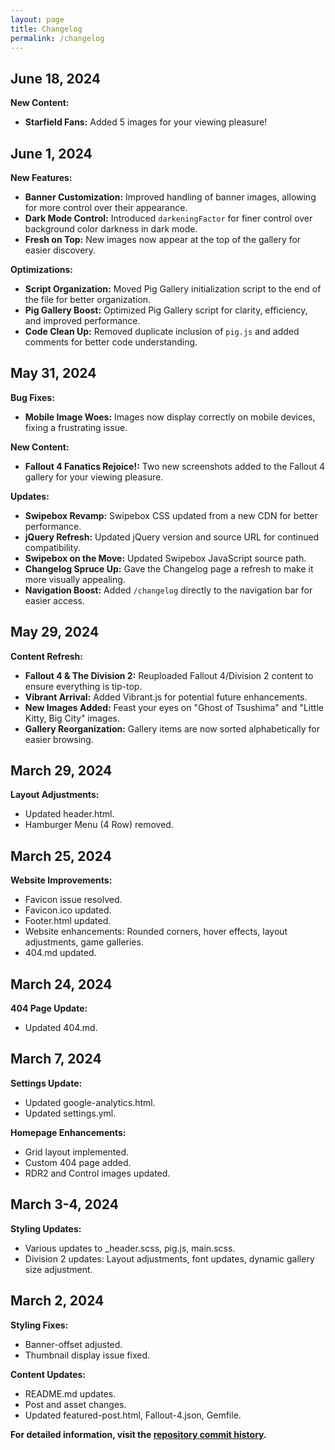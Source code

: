 ```yaml
---
layout: page
title: Changelog
permalink: /changelog
---
```


## June 18, 2024

**New Content:**

* **Starfield Fans:** Added 5 images for your viewing pleasure!

## June 1, 2024

**New Features:**

* **Banner Customization:** Improved handling of banner images, allowing for more control over their appearance.
* **Dark Mode Control:** Introduced `darkeningFactor` for finer control over background color darkness in dark mode.
* **Fresh on Top:** New images now appear at the top of the gallery for easier discovery.

**Optimizations:**

* **Script Organization:** Moved Pig Gallery initialization script to the end of the file for better organization.
* **Pig Gallery Boost:** Optimized Pig Gallery script for clarity, efficiency, and improved performance.
* **Code Clean Up:** Removed duplicate inclusion of `pig.js` and added comments for better code understanding.

## May 31, 2024

**Bug Fixes:**

* **Mobile Image Woes:** Images now display correctly on mobile devices, fixing a frustrating issue.

**New Content:**

* **Fallout 4 Fanatics Rejoice!:** Two new screenshots added to the Fallout 4 gallery for your viewing pleasure.

**Updates:**

* **Swipebox Revamp:** Swipebox CSS updated from a new CDN for better performance.
* **jQuery Refresh:** Updated jQuery version and source URL for continued compatibility.
* **Swipebox on the Move:** Updated Swipebox JavaScript source path.
* **Changelog Spruce Up:**  Gave the Changelog page a refresh to make it more visually appealing.
* **Navigation Boost:** Added `/changelog` directly to the navigation bar for easier access.

## May 29, 2024

**Content Refresh:**

* **Fallout 4 & The Division 2:** Reuploaded Fallout 4/Division 2 content to ensure everything is tip-top.
* **Vibrant Arrival:** Added Vibrant.js for potential future enhancements.
* **New Images Added:** Feast your eyes on "Ghost of Tsushima" and "Little Kitty, Big City" images.
* **Gallery Reorganization:** Gallery items are now sorted alphabetically for easier browsing.

## March 29, 2024

**Layout Adjustments:**

* Updated header.html.
* Hamburger Menu (4 Row) removed.
## March 25, 2024

**Website Improvements:**

* Favicon issue resolved.
* Favicon.ico updated.
* Footer.html updated.
* Website enhancements: Rounded corners, hover effects, layout adjustments, game galleries.
* 404.md updated.

## March 24, 2024

**404 Page Update:**

* Updated 404.md.

## March 7, 2024

**Settings Update:**

* Updated google-analytics.html.
* Updated settings.yml.

**Homepage Enhancements:**

* Grid layout implemented.
* Custom 404 page added.
* RDR2 and Control images updated.

## March 3-4, 2024

**Styling Updates:**

* Various updates to _header.scss, pig.js, main.scss.
* Division 2 updates: Layout adjustments, font updates, dynamic gallery size adjustment.

## March 2, 2024

**Styling Fixes:**

* Banner-offset adjusted.
* Thumbnail display issue fixed.

**Content Updates:**

* README.md updates.
* Post and asset changes.
* Updated featured-post.html, Fallout-4.json, Gemfile.

**For detailed information, visit the [repository commit history](https://github.com/PatrickJnr/vp/commits/main/).**